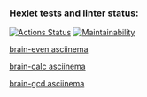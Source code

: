 ### Hexlet tests and linter status:
[![Actions Status](https://github.com/Chuvikovsky/frontend-project-44/actions/workflows/hexlet-check.yml/badge.svg)](https://github.com/Chuvikovsky/frontend-project-44/actions)
[![Maintainability](https://api.codeclimate.com/v1/badges/d231df47d8d6a9fd0bba/maintainability)](https://codeclimate.com/github/Chuvikovsky/frontend-project-44/maintainability)

[brain-even asciinema](https://asciinema.org/a/NHRht1sdzQhB0fOCplSz8cx73)

[brain-calc asciinema](https://asciinema.org/a/mOel8pto4SCQDeYSYCLDY5lXr)

[brain-gcd asciinema](https://asciinema.org/a/szSL7SAEWxgIDbTsZ06wFJJwE)

